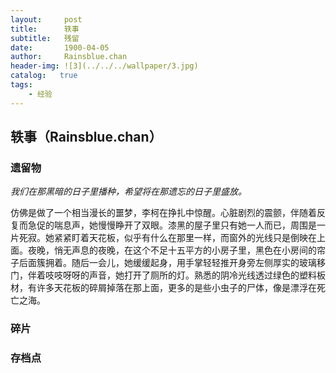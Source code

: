 ```yaml
---
layout:     post
title:      轶事
subtitle:   残留
date:       1900-04-05
author:     Rainsblue.chan
header-img: ![3](../../../wallpaper/3.jpg)
catalog:   true
tags:
    - 经验
---
```


## 轶事（Rainsblue.chan）

### 遗留物

*我们在那黑暗的日子里播种，希望将在那遗忘的日子里盛放。*

仿佛是做了一个相当漫长的噩梦，李柯在挣扎中惊醒。心脏剧烈的震颤，伴随着反复而急促的喘息声，她慢慢睁开了双眼。漆黑的屋子里只有她一人而已，周围是一片死寂。她紧紧盯着天花板，似乎有什么在那里一样，而窗外的光线只是倒映在上面。夜晚，悄无声息的夜晚，在这个不足十五平方的小房子里，黑色在小房间的帘子后面簇拥着。随后一会儿，她缓缓起身，用手掌轻轻推开身旁左侧厚实的玻璃移门，伴着吱吱呀呀的声音，她打开了厕所的灯。熟悉的阴冷光线透过绿色的塑料板材，有许多天花板的碎屑掉落在那上面，更多的是些小虫子的尸体，像是漂浮在死亡之海。



### 碎片



### 存档点











